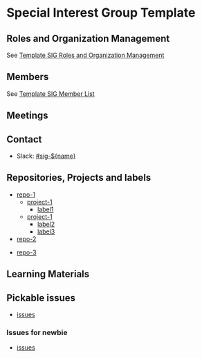 <!--
The Special Interest Group Template is a template for starting new special interest groups in the GitHub organizations owned by PingCAP.  All special interest group, at minimum, must have the following files:

* a `README.md` outlining the module that the SIG is responsible for, and the way this SIG is organized
* a `roles-and-organization-management.md` outlining the responsibilities or institution specific to this SIG, as well as those that differ from [SIG Governance](sig-governance.md)
* a `membership.md` with members of this SIG listed

-->

# Special Interest Group Template

<!--
 Outline the module that this SIG is responsible for, and a brief introduction to the module.
-->

## Roles and Organization Management

<!--Link to the `roles-and-organization-management.md` file -->

See [Template SIG Roles and Organization Management](roles-and-organization-management.md)

## Members

<!--Link to the `membership.md` file -->

See [Template SIG Member List](membership.json)

## Meetings

<!--
* Regular SIG Meeting: [Mondays at 13:00 PT (Pacific Time)] (bi-weekly). [Convert to your timezone](http://www.thetimezoneconverter.com/?t=13:00&tz=PT%20%28Pacific%20Time%29).
* Meeting Zoom: Link your Meeting zoom here
* meeting Notes: Link your meeting notes here (public Google Doc)
-->

## Contact

* Slack: [#sig-${name}](https://pingcap.com/tidbslack)

## Repositories, Projects and labels

- [repo-1](GitHub-link-of-repo)
  - [project-1](GitHub-link-of-project-1)
    - [label1](xx)
  - [project-1](GitHub-link-of-project-2)
    - [label2](xx)
    - [label3](xxx)
- [repo-2](GitHub-link-of-repo)
<!--if the whole repo belongs to this SIG, the informantion for projects and labels are optional -->
- [repo-3](GitHub-link-of-repo)

## Learning Materials

<!-- Put the published documents of this Special Interest Group here -->

## Pickable issues

- [issues](issues-with-label-`sig-label`)

### Issues for newbie

- [issues](issues-with-labels-`good-first-issue`-and-`sig-label`)


